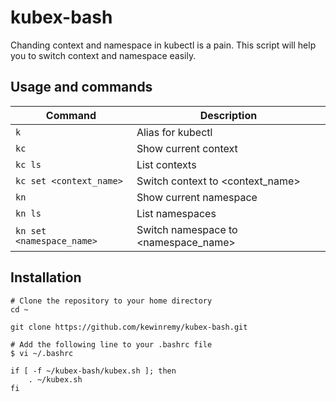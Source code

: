 # kubex-bash
Chanding context and namespace in kubectl is a pain. This script will help you to switch context and namespace easily.


## Usage and commands

| Command | Description  |
|---------|-------------------|
| `k`     | Alias for kubectl |
| `kc`    | Show current context |
| `kc ls` | List contexts |
| `kc set <context_name>` | Switch context to <context_name> |
| `kn`    | Show current namespace |
| `kn ls` | List namespaces |
| `kn set <namespace_name>` | Switch namespace to <namespace_name> |

## Installation

```shell
# Clone the repository to your home directory
cd ~

git clone https://github.com/kewinremy/kubex-bash.git
```

```shell
# Add the following line to your .bashrc file
$ vi ~/.bashrc

if [ -f ~/kubex-bash/kubex.sh ]; then
    . ~/kubex.sh
fi
```

